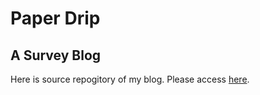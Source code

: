 # Paper Drip 
## A Survey Blog
Here is source repogitory of my blog.
Please access [here](https://paperdrip.github.io).